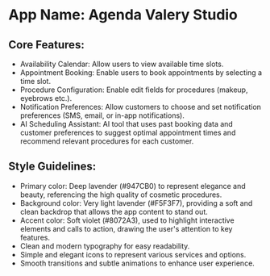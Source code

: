 # **App Name**: Agenda Valery Studio

## Core Features:

- Availability Calendar: Allow users to view available time slots.
- Appointment Booking: Enable users to book appointments by selecting a time slot.
- Procedure Configuration: Enable edit fields for procedures (makeup, eyebrows etc.).
- Notification Preferences: Allow customers to choose and set notification preferences (SMS, email, or in-app notifications).
- AI Scheduling Assistant: AI tool that uses past booking data and customer preferences to suggest optimal appointment times and recommend relevant procedures for each customer.

## Style Guidelines:

- Primary color: Deep lavender (#947CB0) to represent elegance and beauty, referencing the high quality of cosmetic procedures.
- Background color: Very light lavender (#F5F3F7), providing a soft and clean backdrop that allows the app content to stand out.
- Accent color: Soft violet (#8072A3), used to highlight interactive elements and calls to action, drawing the user's attention to key features.
- Clean and modern typography for easy readability.
- Simple and elegant icons to represent various services and options.
- Smooth transitions and subtle animations to enhance user experience.